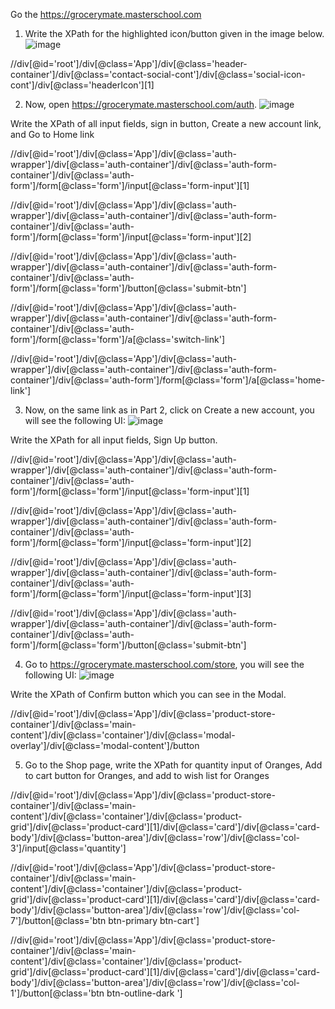 Go the https://grocerymate.masterschool.com 

1. Write the XPath for the highlighted icon/button given in the image below.
![image](https://github.com/user-attachments/assets/00b6cf27-8e1a-44fc-85d6-81d150be0f44)

//div[@id='root']/div[@class='App']/div[@class='header-container']/div[@class='contact-social-cont']/div[@class='social-icon-cont']/div[@class='headerIcon'][1]

2. Now, open https://grocerymate.masterschool.com/auth.
![image](https://github.com/user-attachments/assets/33b35d1c-0b36-442b-bcdd-c09d13348598)

Write the XPath of all input fields, sign in button, Create a new account link, and Go to Home link

//div[@id='root']/div[@class='App']/div[@class='auth-wrapper']/div[@class='auth-container']/div[@class='auth-form-container']/div[@class='auth-form']/form[@class='form']/input[@class='form-input'][1]

//div[@id='root']/div[@class='App']/div[@class='auth-wrapper']/div[@class='auth-container']/div[@class='auth-form-container']/div[@class='auth-form']/form[@class='form']/input[@class='form-input'][2]

//div[@id='root']/div[@class='App']/div[@class='auth-wrapper']/div[@class='auth-container']/div[@class='auth-form-container']/div[@class='auth-form']/form[@class='form']/button[@class='submit-btn']

//div[@id='root']/div[@class='App']/div[@class='auth-wrapper']/div[@class='auth-container']/div[@class='auth-form-container']/div[@class='auth-form']/form[@class='form']/a[@class='switch-link']

//div[@id='root']/div[@class='App']/div[@class='auth-wrapper']/div[@class='auth-container']/div[@class='auth-form-container']/div[@class='auth-form']/form[@class='form']/a[@class='home-link']

3. Now, on the same link as in Part 2, click on Create a new account, you will see the following UI:
![image](https://github.com/user-attachments/assets/cc63440c-0c33-4813-88d2-1cc3cee80084)

Write the XPath for all input fields, Sign Up button.

//div[@id='root']/div[@class='App']/div[@class='auth-wrapper']/div[@class='auth-container']/div[@class='auth-form-container']/div[@class='auth-form']/form[@class='form']/input[@class='form-input'][1]

//div[@id='root']/div[@class='App']/div[@class='auth-wrapper']/div[@class='auth-container']/div[@class='auth-form-container']/div[@class='auth-form']/form[@class='form']/input[@class='form-input'][2]

//div[@id='root']/div[@class='App']/div[@class='auth-wrapper']/div[@class='auth-container']/div[@class='auth-form-container']/div[@class='auth-form']/form[@class='form']/input[@class='form-input'][3]

//div[@id='root']/div[@class='App']/div[@class='auth-wrapper']/div[@class='auth-container']/div[@class='auth-form-container']/div[@class='auth-form']/form[@class='form']/button[@class='submit-btn']

4. Go to https://grocerymate.masterschool.com/store, you will see the following UI:
![image](https://github.com/user-attachments/assets/8ea5742e-6ffd-46de-9bb5-c9cfffa94805)

Write the XPath of Confirm button which you can see in the Modal. 

//div[@id='root']/div[@class='App']/div[@class='product-store-container']/div[@class='main-content']/div[@class='container']/div[@class='modal-overlay']/div[@class='modal-content']/button

5. Go to the Shop page, write the XPath for quantity input of Oranges, Add to cart button for Oranges, and add to wish list for Oranges

//div[@id='root']/div[@class='App']/div[@class='product-store-container']/div[@class='main-content']/div[@class='container']/div[@class='product-grid']/div[@class='product-card'][1]/div[@class='card']/div[@class='card-body']/div[@class='button-area']/div[@class='row']/div[@class='col-3']/input[@class='quantity']

//div[@id='root']/div[@class='App']/div[@class='product-store-container']/div[@class='main-content']/div[@class='container']/div[@class='product-grid']/div[@class='product-card'][1]/div[@class='card']/div[@class='card-body']/div[@class='button-area']/div[@class='row']/div[@class='col-7']/button[@class='btn btn-primary btn-cart']

//div[@id='root']/div[@class='App']/div[@class='product-store-container']/div[@class='main-content']/div[@class='container']/div[@class='product-grid']/div[@class='product-card'][1]/div[@class='card']/div[@class='card-body']/div[@class='button-area']/div[@class='row']/div[@class='col-1']/button[@class='btn btn-outline-dark ']





